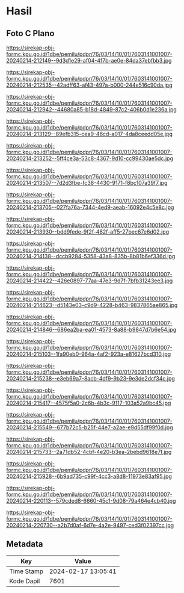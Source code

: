 # Hasil

## Foto C Plano

https://sirekap-obj-formc.kpu.go.id/1dbe/pemilu/pdpr/76/03/14/10/01/7603141001007-20240214-212149--9d3d1e29-af04-4f7b-ae0e-84da37ebfbb3.jpg

https://sirekap-obj-formc.kpu.go.id/1dbe/pemilu/pdpr/76/03/14/10/01/7603141001007-20240214-212535--42adff63-af43-497a-b000-244e516c90da.jpg

https://sirekap-obj-formc.kpu.go.id/1dbe/pemilu/pdpr/76/03/14/10/01/7603141001007-20240214-212942--44680a85-b18d-4849-87c2-406b0d1e236a.jpg

https://sirekap-obj-formc.kpu.go.id/1dbe/pemilu/pdpr/76/03/14/10/01/7603141001007-20240214-213129--89efb315-cea9-46cd-a017-4da8ceedd05e.jpg

https://sirekap-obj-formc.kpu.go.id/1dbe/pemilu/pdpr/76/03/14/10/01/7603141001007-20240214-213252--5ff4ce3a-53c8-4367-9d10-cc99430ae5dc.jpg

https://sirekap-obj-formc.kpu.go.id/1dbe/pemilu/pdpr/76/03/14/10/01/7603141001007-20240214-213507--7d2d3fbe-fc38-4430-9171-f8bc107a39f7.jpg

https://sirekap-obj-formc.kpu.go.id/1dbe/pemilu/pdpr/76/03/14/10/01/7603141001007-20240214-213705--027fa76a-7344-4ed9-aeab-16092e4c5e8c.jpg

https://sirekap-obj-formc.kpu.go.id/1dbe/pemilu/pdpr/76/03/14/10/01/7603141001007-20240214-213930--bdd9fede-9f2f-482f-aff5-27bec67e6d02.jpg

https://sirekap-obj-formc.kpu.go.id/1dbe/pemilu/pdpr/76/03/14/10/01/7603141001007-20240214-214138--dccb9284-5358-43a8-835b-8b81b6ef336d.jpg

https://sirekap-obj-formc.kpu.go.id/1dbe/pemilu/pdpr/76/03/14/10/01/7603141001007-20240214-214422--426e0897-77aa-47e3-9d7f-7bfb31243ee3.jpg

https://sirekap-obj-formc.kpu.go.id/1dbe/pemilu/pdpr/76/03/14/10/01/7603141001007-20240214-214623--d5143e03-c9d9-4228-b463-9837865ae865.jpg

https://sirekap-obj-formc.kpu.go.id/1dbe/pemilu/pdpr/76/03/14/10/01/7603141001007-20240214-214846--686ea2ba-ea01-4573-8a88-b9847d7b6e54.jpg

https://sirekap-obj-formc.kpu.go.id/1dbe/pemilu/pdpr/76/03/14/10/01/7603141001007-20240214-215103--1fa90eb0-964a-4af2-923a-e81627bcd310.jpg

https://sirekap-obj-formc.kpu.go.id/1dbe/pemilu/pdpr/76/03/14/10/01/7603141001007-20240214-215238--e3eb69a7-8acb-4df9-9b23-9e3de2dcf34c.jpg

https://sirekap-obj-formc.kpu.go.id/1dbe/pemilu/pdpr/76/03/14/10/01/7603141001007-20240214-215417--4575f5a0-2c6b-4b3c-9117-103a52a9bc45.jpg

https://sirekap-obj-formc.kpu.go.id/1dbe/pemilu/pdpr/76/03/14/10/01/7603141001007-20240214-215549--677b72c5-b25f-44e7-a2ae-e9d55df99f0d.jpg

https://sirekap-obj-formc.kpu.go.id/1dbe/pemilu/pdpr/76/03/14/10/01/7603141001007-20240214-215733--2a71db52-4cbf-4e20-b3ea-2bebd9618e7f.jpg

https://sirekap-obj-formc.kpu.go.id/1dbe/pemilu/pdpr/76/03/14/10/01/7603141001007-20240214-215928--6b9ad735-c99f-4cc3-a8d8-11973e83af95.jpg

https://sirekap-obj-formc.kpu.go.id/1dbe/pemilu/pdpr/76/03/14/10/01/7603141001007-20240214-220113--579cded8-6660-45c1-9d08-79a464e4cb40.jpg

https://sirekap-obj-formc.kpu.go.id/1dbe/pemilu/pdpr/76/03/14/10/01/7603141001007-20240214-220730--a2b7d0af-6d7e-4a2e-9497-ced3f02397cc.jpg


## Metadata

| Key        | Value               |
| ---------- | ------------------- |
| Time Stamp | 2024-02-17 13:05:41 |
| Kode Dapil | 7601                |



